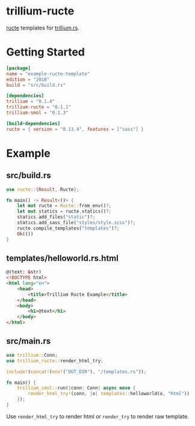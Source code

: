 trillium-ructe
==============

[ructe](https://crates.io/crates/ructe) templates for [trillium.rs](https://trillium.rs/).

# Getting Started

```toml
[package]
name = "example-ructe-template"
edition = "2018"
build = "src/build.rs"

[dependencies]
trillium = "0.1.4"
trillium-ructe = "0.1.1"
trillium-smol = "0.1.3"

[build-dependencies]
ructe = { version = "0.13.4", features = ["sass"] }
```

# Example

## src/build.rs

```rust
use ructe::{Result, Ructe};

fn main() -> Result<()> {
    let mut ructe = Ructe::from_env()?;
    let mut statics = ructe.statics()?;
    statics.add_files("static")?;
    statics.add_sass_file("styles/style.scss")?;
    ructe.compile_templates("templates")?;
    Ok(())
}
```

## templates/helloworld.rs.html

```html
@(text: &str)
<!DOCTYPE html>
<html lang="en">
    <head>
        <title>Trillium Ructe Example</title>
    </head>
    <body>
        <h1>@text</h1>
    </body>
</html>
```

## src/main.rs

```rust
use trillium::Conn;
use trillium_ructe::render_html_try;

include!(concat!(env!("OUT_DIR"), "/templates.rs"));

fn main() {
    trillium_smol::run(|conn: Conn| async move {
        render_html_try!(conn, |o| templates::helloworld(o, "html"))
    });
}
```

Use `render_html_try` to render html or `render_try` to render raw template.
